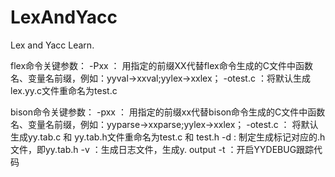 # LexAndYacc
Lex and Yacc Learn.

flex命令关键参数：
-Pxx ： 用指定的前缀XX代替flex命令生成的C文件中函数名、变量名前缀，例如：yyval->xxval;yylex->xxlex；
-otest.c ：将默认生成lex.yy.c文件重命名为test.c

bison命令关键参数：
-pxx ： 用指定的前缀xx代替bison命令生成的C文件中函数名、变量名前缀，例如：yyparse->xxparse;yylex->xxlex；
-otest.c ： 将默认生成yy.tab.c 和 yy.tab.h文件重命名为test.c 和 test.h
-d : 制定生成标记对应的.h文件，即yy.tab.h
-v ：生成日志文件，生成y. output
-t ：开启YYDEBUG跟踪代码

